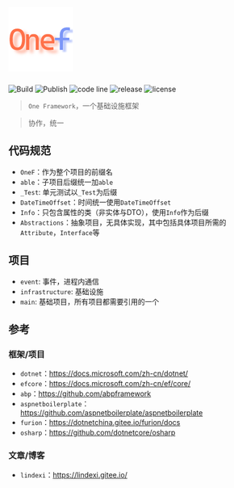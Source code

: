 # ![One Framework](./logo.png)

![Build](https://github.com/maple512/framework/actions/workflows/build.yml/badge.svg)
![Publish](https://github.com/maple512/framework/actions/workflows/publish.yml/badge.svg)
![code line](https://img.shields.io/tokei/lines/github/maple512/framework?style=flat)
![release](https://img.shields.io/github/v/release/maple512/framework?include_prereleases&style=flat)
![license](https://img.shields.io/github/license/maple512/framework)

> `One Framework`，一个基础设施框架

> 协作，统一

## 代码规范

- `OneF`：作为整个项目的前缀名
- `able`：子项目后缀统一加`able`
- `_Test`: 单元测试以`_Test`为后缀
- `DateTimeOffset`：时间统一使用`DateTimeOffset`
- `Info`：只包含属性的类（非实体与DTO），使用`Info`作为后缀
- `Abstractions`：抽象项目，无具体实现，其中包括具体项目所需的`Attribute`，`Interface`等

## 项目

- `event`: 事件，进程内通信
- `infrastructure`: 基础设施
- `main`: 基础项目，所有项目都需要引用的一个

## 参考

### 框架/项目

- `dotnet`：<https://docs.microsoft.com/zh-cn/dotnet/>
- `efcore`：<https://docs.microsoft.com/zh-cn/ef/core/>
- `abp`：<https://github.com/abpframework>
- `aspnetboilerplate`：<https://github.com/aspnetboilerplate/aspnetboilerplate>
- `furion`：<https://dotnetchina.gitee.io/furion/docs>
- `osharp`：<https://github.com/dotnetcore/osharp>

### 文章/博客

- `lindexi`：<https://lindexi.gitee.io/>
